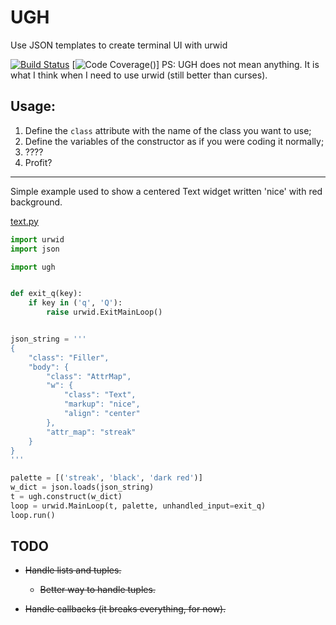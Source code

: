 # UGH
Use JSON templates to create terminal UI with urwid

[![Build Status](https://travis-ci.org/meyer1994/ugh.svg?branch=master)](https://travis-ci.org/meyer1994/ugh)
[![Code Coverage](https://codecov.io/gh/meyer1994/ugh/branch/master/graph/badge.svg)()]
PS: UGH does not mean anything. It is what I think when I need to use urwid (still better than curses).


## Usage:
1. Define the `class` attribute with the name of the class you want to use;
2. Define the variables of the constructor as if you were coding it normally;
3. ????
4. Profit?

---

Simple example used to show a centered Text widget written 'nice' with red
background.

[text.py](examples/text.py)
```python
import urwid
import json

import ugh


def exit_q(key):
    if key in ('q', 'Q'):
        raise urwid.ExitMainLoop()


json_string = '''
{
    "class": "Filler",
    "body": {
        "class": "AttrMap",
        "w": {
            "class": "Text",
            "markup": "nice",
            "align": "center"
        },
        "attr_map": "streak"
    }
}
'''

palette = [('streak', 'black', 'dark red')]
w_dict = json.loads(json_string)
t = ugh.construct(w_dict)
loop = urwid.MainLoop(t, palette, unhandled_input=exit_q)
loop.run()
```

## TODO
- ~~Handle lists and tuples.~~

   - ~~Better way to handle tuples.~~

- ~~Handle callbacks (it breaks everything, for now).~~
